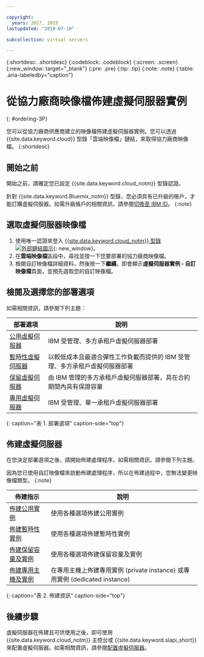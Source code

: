 ```yaml
---

copyright:
  years: 2017, 2019
lastupdated: "2019-07-10"

subcollection: virtual-servers

---
```


{:shortdesc: .shortdesc}
{:codeblock: .codeblock}
{:screen: .screen}
{:new_window: target="_blank"}
{:pre: .pre}
{:tip: .tip}
{:note: .note}
{:table: .aria-labeledby="caption"}

# 從協力廠商映像檔佈建虛擬伺服器實例
{: #ordering-3P}

您可以從協力廠商供應商建立的映像檔佈建虛擬伺服器實例。您可以透過 {{site.data.keyword.cloud}} 型錄「雲端映像檔」鏈結，來取得協力廠商映像檔。
{:shortdesc}

## 開始之前
開始之前，請確定您已設定 {{site.data.keyword.cloud_notm}} 型錄認證。

針對 {{site.data.keyword.Bluemix_notm}} 型錄，您必須具有已升級的帳戶，才能訂購虛擬伺服器。如需升級帳戶的相關資訊，請參閱[切換至 IBM ID](/docs/account?topic=account-unifyingaccounts#unifyingaccounts)。
{:note}

## 選取虛擬伺服器映像檔
1. 使用唯一認證來登入 [{{site.data.keyword.cloud_notm}} 型錄 ![外部鏈結圖示](../icons/launch-glyph.svg "外部鏈結圖示")](https://console.bluemix.net/catalog/){: new_window}。
2. 在**雲端映像檔**區段中，尋找並按一下您要部署的協力廠商映像檔。
3. 檢閱自訂映像檔詳細資料，然後按一下**繼續**。即會顯示**虛擬伺服器實例 - 自訂映像檔**頁面，並預先選取您的自訂映像檔。

## 檢閱及選擇您的部署選項
如需相關資訊，請參閱下列主題：

|部署選項                                     |說明                                               |
| --------------------------------------------------------- | --------------------------------------------------- |
|[公用虛擬伺服器](/docs/vsi?topic=virtual-servers-about-public-virtual-servers#about-public-virtual-servers)                   |IBM 受管理、多方承租戶虛擬伺服器部署|
|[暫時性虛擬伺服器](/docs/vsi?topic=virtual-servers-transient-virtual-servers#transient-virtual-servers)|以較低成本且最適合彈性工作負載而提供的 IBM 受管理、多方承租戶虛擬伺服器部署|
|[保留虛擬伺服器](/docs/vsi?topic=virtual-servers-about-reserved-virtual-servers#about-reserved-virtual-servers)  |由 IBM 管理的多方承租戶虛擬伺服器部署，具在合約期間內具有保證容量|
|[專用虛擬伺服器](/docs/vsi?topic=virtual-servers-about-dedicated-virtual-servers#about-dedicated-virtual-servers)                |IBM 受管理、單一承租戶虛擬伺服器部署 |
{: caption="表 1. 部署選項" caption-side="top"}

## 佈建虛擬伺服器
在您決定部署選項之後，請開始佈建處理程序。如需相關資訊，請參閱下列主題。

因為您已使用自訂映像檔來啟動佈建處理程序，所以在佈建過程中，您無法變更映像檔類型。
{:note}

|              佈建指示                                         |說明                                                   |
| -------------------------------------------------------------------------- | ------------------------------------------------------- |
|[佈建公用實例](/docs/vsi?topic=virtual-servers-ordering-vs-public#ordering-vs-public)                                 |使用各種選項佈建公用實例                                    |
|[佈建暫時性實例](/docs/vsi?topic=virtual-servers-ordering-vs-transient#ordering-vs-transient)                |使用各種選項佈建暫時性實例                                    |
|[佈建保留容量及實例](/docs/vsi?topic=virtual-servers-provisioning-reserved-capacity-and-instances#provisioning-reserved-capacity-and-instances)            |使用各種選項佈建保留容量及實例|
|[佈建專用主機及實例](/docs/vsi?topic=virtual-servers-ordering-vs-dedicated#ordering-vs-dedicated)|在專用主機上佈建專用實例 (private instance) 或專用實例 (dedicated instance)                                  |
{: caption="表 2. 佈建資訊" caption-side="top"}


## 後續步驟
虛擬伺服器在佈建且可供使用之後，即可使用 {{site.data.keyword.cloud_notm}} 主控台或 {{site.data.keyword.slapi_short}} 來配置虛擬伺服器。如需相關資訊，請參閱[配置虛擬伺服器](/docs/vsi?topic=virtual-servers-configuring-virtual-servers#configuring-virtual-servers)。
